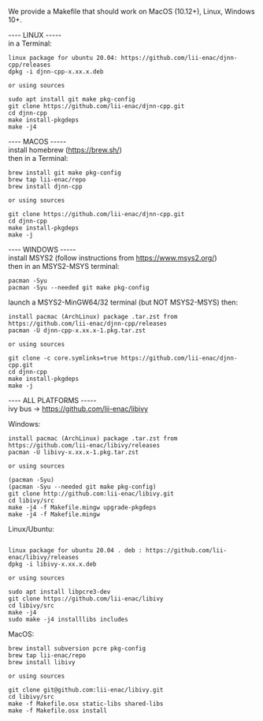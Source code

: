 We provide a Makefile that should work on MacOS (10.12+), Linux, Windows 10+.

---- LINUX -----  
in a Terminal:

```
linux package for ubuntu 20.04: https://github.com/lii-enac/djnn-cpp/releases
dpkg -i djnn-cpp-x.xx.x.deb

or using sources

sudo apt install git make pkg-config
git clone https://github.com/lii-enac/djnn-cpp.git  
cd djnn-cpp  
make install-pkgdeps  
make -j4  
```
---- MACOS -----  
install homebrew (https://brew.sh/)  
then in a Terminal:
```
brew install git make pkg-config
brew tap lii-enac/repo
brew install djnn-cpp

or using sources

git clone https://github.com/lii-enac/djnn-cpp.git  
cd djnn-cpp  
make install-pkgdeps  
make -j  
```
---- WINDOWS -----  
install MSYS2 (follow instructions from https://www.msys2.org/)  
then in an MSYS2-MSYS terminal:
```
pacman -Syu
pacman -Syu --needed git make pkg-config
```
launch a MSYS2-MinGW64/32 terminal (but NOT MSYS2-MSYS) then:  
```
install pacmac (ArchLinux) package .tar.zst from https://github.com/lii-enac/djnn-cpp/releases 
pacman -U djnn-cpp-x.xx.x-1.pkg.tar.zst

or using sources

git clone -c core.symlinks=true https://github.com/lii-enac/djnn-cpp.git  
cd djnn-cpp  
make install-pkgdeps  
make -j  
``` 

---- ALL PLATFORMS -----  
ivy bus -> https://github.com/lii-enac/libivy

Windows:
```
install pacmac (ArchLinux) package .tar.zst from https://github.com/lii-enac/libivy/releases 
pacman -U libivy-x.xx.x-1.pkg.tar.zst

or using sources

(pacman -Syu)
(pacman -Syu --needed git make pkg-config)
git clone http://github.com:lii-enac/libivy.git  
cd libivy/src
make -j4 -f Makefile.mingw upgrade-pkgdeps
make -j4 -f Makefile.mingw 
```

Linux/Ubuntu:
```

linux package for ubuntu 20.04 . deb : https://github.com/lii-enac/libivy/releases 
dpkg -i libivy-x.xx.x.deb

or using sources

sudo apt install libpcre3-dev  
git clone https://github.com/lii-enac/libivy 
cd libivy/src  
make -j4 
sudo make -j4 installlibs includes  
```
MacOS:  
```
brew install subversion pcre pkg-config
brew tap lii-enac/repo
brew install libivy

or using sources

git clone git@github.com:lii-enac/libivy.git  
cd libivy/src
make -f Makefile.osx static-libs shared-libs  
make -f Makefile.osx install
```
